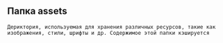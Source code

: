 ## Папка assets ##

```
Дериктория, используемая для хранения различных ресурсов, такие как изображения, стили, шрифты и др. Содержимое этой папки кэшируется 
```